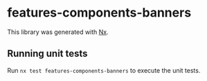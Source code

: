# features-components-banners

This library was generated with [Nx](https://nx.dev).

## Running unit tests

Run `nx test features-components-banners` to execute the unit tests.

